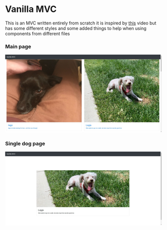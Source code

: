 # Vanilla MVC

This is an MVC written entirely from scratch it is inspired by [this](https://www.youtube.com/watch?v=6q2utGcRges) video
but has some different styles and some added things to help when using
components from different files

### Main page
![Main Page](https://github.com/NICHTJ3/vanilla-js-mvc/blob/master/ReadmeStuff/Main%20Page.jpeg?raw=true)

### Single dog page
![Single Dog Page](https://github.com/NICHTJ3/vanilla-js-mvc/blob/master/ReadmeStuff/Single%20Page.jpeg?raw=true)
